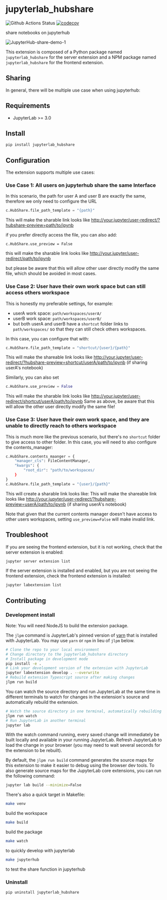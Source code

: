 # jupyterlab_hubshare

![Github Actions Status](https://github.com/lydian/jupyterlab_hubshare/workflows/Build/badge.svg)
[![codecov](https://codecov.io/gh/lydian/jupyterlab_hubshare/branch/master/graph/badge.svg)](https://codecov.io/gh/lydian/jupyterlab_hubshare)

share notebooks on jupyterhub

![JupyterHub-share-demo-_1_](https://user-images.githubusercontent.com/678485/112790349-03a7b400-9014-11eb-9ef4-ad8072614b50.gif)



This extension is composed of a Python package named `jupyterlab_hubshare`
for the server extension and a NPM package named `jupyterlab_hubshare`
for the frontend extension.

## Sharing

In general, there will be multiple use case when using jupyterhub:


## Requirements

* JupyterLab >= 3.0

## Install

```bash
pip install jupyterlab_hubshare
```

## Configuration
The extension supports multiple use cases:

### Use Case 1: All users on jupyterhub share the same Interface
In this scenario, the path for user A and user B are exactly the same, therefore we only need to configure the URL

```python
c.HubShare.file_path_template = "{path}"
```
This will make the sharable link looks like http://your.jupyter/user-redirect/?hubshare-preview=path/to/ipynb

if you prefer directly access the file, you can also add:
```
c.HubShare.use_preview = False
```
this will make the sharable link looks like http://your.jupyter/user-redirect/path/to/ipynb

but please be aware that this will allow other user directly modify the same file, which should be avoided in most cases.

### Use Case 2: User have their own work space but can still access others workspace
This is honestly my preferable settings, for example:

- userA work space: `path/workspaces/userA/`
- userB work space: `path/workspaces/userB/`
- but both userA and userB have a `shortcut` folder links to `path/workspaces/` so that they can still check others workspaces.

In this case, you can configure that with:
```python
c.HubShare.file_path_template = "shortcut/{user}/{path}"
```
This will make the shareable link looks like http://your.jupyter/user-redirect/?hubshare-preview=shortcut/userA/path/to/ipynb
(if sharing userA's notebook)

Similarly, you can also set
```python
c.HubShare.use_preview = False
```
This will make the sharable link looks like http://your.jupyter/user-redirect/shortcut/userA/path/to/ipynb
Same as above, be aware that this will allow the other user directly modify the same file!
### Use Case 3: User have their own work space, and they are unable to directly reach to others workspace
This is much more like the previous scenario, but there's no `shortcut` folder to give access to other folder.
In this case, you will need to also configure the contents_manager:
```python
c.HubShare.contents_maanger = {
    "manager_cls": FileContentManager,
    "kwargs": {
        "root_dir": "path/to/workspaces/
    }
}
c.HubShare.file_path_template = "{user}/{path}"
```
This will create a sharable link looks like:
This will make the shareable link looks like http://your.jupyter/user-redirect/?hubshare-preview=userA/path/to/ipynb
(if sharing userA's notebook)

Note that given that the current contents manager doesn't have access to other users workspaces, setting `use_preview=False` will make invalid link.


## Troubleshoot

If you are seeing the frontend extension, but it is not working, check
that the server extension is enabled:

```bash
jupyter server extension list
```

If the server extension is installed and enabled, but you are not seeing
the frontend extension, check the frontend extension is installed:

```bash
jupyter labextension list
```


## Contributing

### Development install

Note: You will need NodeJS to build the extension package.

The `jlpm` command is JupyterLab's pinned version of
[yarn](https://yarnpkg.com/) that is installed with JupyterLab. You may use
`yarn` or `npm` in lieu of `jlpm` below.

```bash
# Clone the repo to your local environment
# Change directory to the jupyterlab_hubshare directory
# Install package in development mode
pip install -e .
# Link your development version of the extension with JupyterLab
jupyter labextension develop . --overwrite
# Rebuild extension Typescript source after making changes
jlpm run build
```

You can watch the source directory and run JupyterLab at the same time in different terminals to watch for changes in the extension's source and automatically rebuild the extension.

```bash
# Watch the source directory in one terminal, automatically rebuilding when needed
jlpm run watch
# Run JupyterLab in another terminal
jupyter lab
```

With the watch command running, every saved change will immediately be built locally and available in your running JupyterLab. Refresh JupyterLab to load the change in your browser (you may need to wait several seconds for the extension to be rebuilt).

By default, the `jlpm run build` command generates the source maps for this extension to make it easier to debug using the browser dev tools. To also generate source maps for the JupyterLab core extensions, you can run the following command:

```bash
jupyter lab build --minimize=False
```

There's also a quick target in Makefile:
```bash
make venv
```
build the workspace
```bash
make build
```
build the package
```bash
make watch
```
to quickly develop with jupyterlab
```bash
make jupyterhub
```
to test the share function in jupyterhub


### Uninstall

```bash
pip uninstall jupyterlab_hubshare
```
